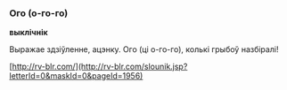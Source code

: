 ### Ого (о-го-го)
**выклічнік**

Выражае здзіўленне, ацэнку. Ого (ці о-го-го), колькі грыбоў назбіралі!

<a rel="author">[http://rv-blr.com/](http://rv-blr.com/slounik.jsp?letterId=0&maskId=0&pageId=1956)</a>
